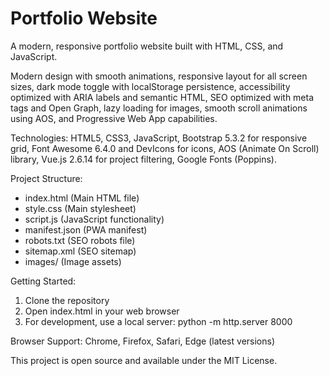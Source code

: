 # Portfolio Website

A modern, responsive portfolio website built with HTML, CSS, and JavaScript.

Modern design with smooth animations, responsive layout for all screen sizes, dark mode toggle with localStorage persistence, accessibility optimized with ARIA labels and semantic HTML, SEO optimized with meta tags and Open Graph, lazy loading for images, smooth scroll animations using AOS, and Progressive Web App capabilities.

Technologies: HTML5, CSS3, JavaScript, Bootstrap 5.3.2 for responsive grid, Font Awesome 6.4.0 and DevIcons for icons, AOS (Animate On Scroll) library, Vue.js 2.6.14 for project filtering, Google Fonts (Poppins).

Project Structure:
- index.html (Main HTML file)
- style.css (Main stylesheet) 
- script.js (JavaScript functionality)
- manifest.json (PWA manifest)
- robots.txt (SEO robots file)
- sitemap.xml (SEO sitemap)
- images/ (Image assets)

Getting Started:
1. Clone the repository
2. Open index.html in your web browser
3. For development, use a local server: python -m http.server 8000

Browser Support: Chrome, Firefox, Safari, Edge (latest versions)

This project is open source and available under the MIT License.